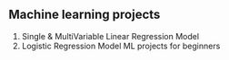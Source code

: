 ## Machine learning projects
1. Single & MultiVariable Linear Regression Model
2. Logistic Regression Model
ML projects for beginners
